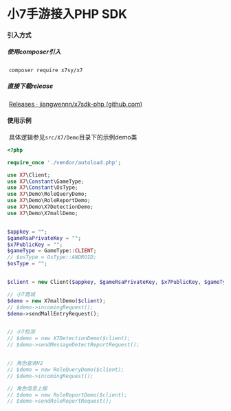 # 小7手游接入PHP SDK



#### 引入方式

##### 	使用composer引入

​	`composer require x7sy/x7`



##### 直接下载release

​	[Releases · jiangwennn/x7sdk-php (github.com)](https://github.com/jiangwennn/x7sdk-php/releases)



#### 使用示例

​	具体逻辑参见`src/X7/Demo`目录下的示例demo类

```php
<?php

require_once './vendor/autoload.php';

use X7\Client;
use X7\Constant\GameType;
use X7\Constant\OsType;
use X7\Demo\RoleQueryDemo;
use X7\Demo\RoleReportDemo;
use X7\Demo\X7DetectionDemo;
use X7\Demo\X7mallDemo;


$appkey = "";
$gameRsaPrivateKey = "";
$x7PublicKey = "";
$gameType = GameType::CLIENT;
// $osType = OsType::ANDROID;
$osType = "";


$client = new Client($appkey, $gameRsaPrivateKey, $x7PublicKey, $gameType, $osType);

// 小7商城
$demo = new X7mallDemo($client);
// $demo->incomingRequest();
$demo->sendMallEntryRequest();


// 小7检测
// $demo = new X7DetectionDemo($client);
// $demo->sendMessageDetectReportRequest();


// 角色查询V2
// $demo = new RoleQueryDemo($client);
// $demo->incomingRequest();

// 角色信息上报
// $demo = new RoleReportDemo($client);
// $demo->sendRoleReportRequest();
```

